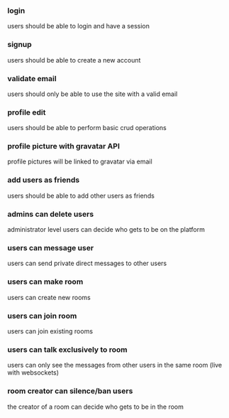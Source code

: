 ### login
users should be able to login and have a session
### signup
users should be able to create a new account
### validate email
users should only be able to use the site with a valid email
### profile edit
users should be able to perform basic crud operations
### profile picture with gravatar API
profile pictures will be linked to gravatar via email
### add users as friends
users should be able to add other users as friends
### admins can delete users
administrator level users can decide who gets to be on the platform
### users can message user
users can send private direct messages to other users
### users can make room
users can create new rooms
### users can join room
users can join existing rooms
### users can talk exclusively to room
users can only see the messages from other users in the same room (live with websockets)
### room creator can silence/ban users
the creator of a room can decide who gets to be in the room
